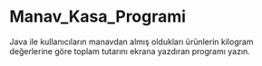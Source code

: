 # Manav_Kasa_Programi

Java ile kullanıcıların manavdan almış oldukları ürünlerin kilogram değerlerine göre toplam tutarını ekrana yazdıran programı yazın.

